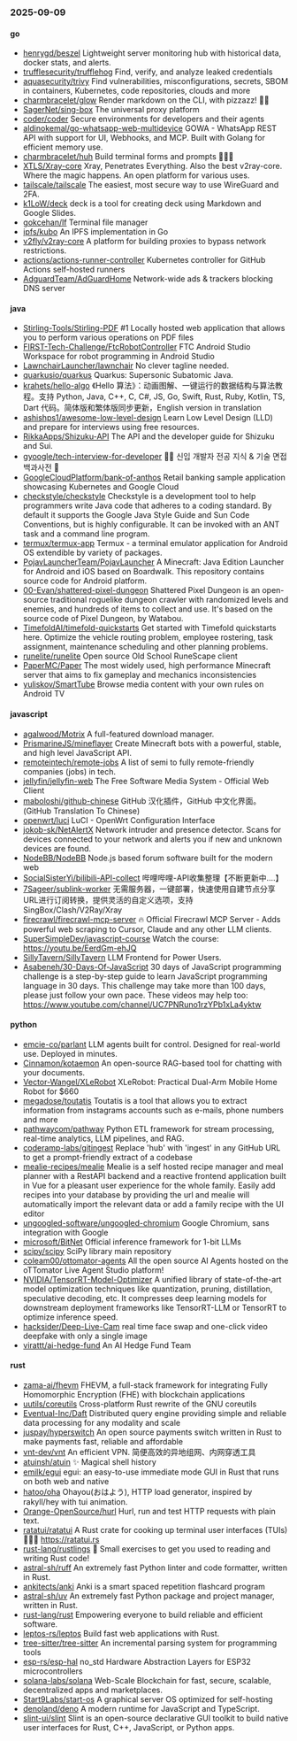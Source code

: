 ### 2025-09-09

#### go
* [henrygd/beszel](https://github.com/henrygd/beszel) Lightweight server monitoring hub with historical data, docker stats, and alerts.
* [trufflesecurity/trufflehog](https://github.com/trufflesecurity/trufflehog) Find, verify, and analyze leaked credentials
* [aquasecurity/trivy](https://github.com/aquasecurity/trivy) Find vulnerabilities, misconfigurations, secrets, SBOM in containers, Kubernetes, code repositories, clouds and more
* [charmbracelet/glow](https://github.com/charmbracelet/glow) Render markdown on the CLI, with pizzazz! 💅🏻
* [SagerNet/sing-box](https://github.com/SagerNet/sing-box) The universal proxy platform
* [coder/coder](https://github.com/coder/coder) Secure environments for developers and their agents
* [aldinokemal/go-whatsapp-web-multidevice](https://github.com/aldinokemal/go-whatsapp-web-multidevice) GOWA - WhatsApp REST API with support for UI, Webhooks, and MCP. Built with Golang for efficient memory use.
* [charmbracelet/huh](https://github.com/charmbracelet/huh) Build terminal forms and prompts 🤷🏻‍♀️
* [XTLS/Xray-core](https://github.com/XTLS/Xray-core) Xray, Penetrates Everything. Also the best v2ray-core. Where the magic happens. An open platform for various uses.
* [tailscale/tailscale](https://github.com/tailscale/tailscale) The easiest, most secure way to use WireGuard and 2FA.
* [k1LoW/deck](https://github.com/k1LoW/deck) deck is a tool for creating deck using Markdown and Google Slides.
* [gokcehan/lf](https://github.com/gokcehan/lf) Terminal file manager
* [ipfs/kubo](https://github.com/ipfs/kubo) An IPFS implementation in Go
* [v2fly/v2ray-core](https://github.com/v2fly/v2ray-core) A platform for building proxies to bypass network restrictions.
* [actions/actions-runner-controller](https://github.com/actions/actions-runner-controller) Kubernetes controller for GitHub Actions self-hosted runners
* [AdguardTeam/AdGuardHome](https://github.com/AdguardTeam/AdGuardHome) Network-wide ads & trackers blocking DNS server

#### java
* [Stirling-Tools/Stirling-PDF](https://github.com/Stirling-Tools/Stirling-PDF) #1 Locally hosted web application that allows you to perform various operations on PDF files
* [FIRST-Tech-Challenge/FtcRobotController](https://github.com/FIRST-Tech-Challenge/FtcRobotController) FTC Android Studio Workspace for robot programming in Android Studio
* [LawnchairLauncher/lawnchair](https://github.com/LawnchairLauncher/lawnchair) No clever tagline needed.
* [quarkusio/quarkus](https://github.com/quarkusio/quarkus) Quarkus: Supersonic Subatomic Java.
* [krahets/hello-algo](https://github.com/krahets/hello-algo) 《Hello 算法》：动画图解、一键运行的数据结构与算法教程。支持 Python, Java, C++, C, C#, JS, Go, Swift, Rust, Ruby, Kotlin, TS, Dart 代码。简体版和繁体版同步更新，English version in translation
* [ashishps1/awesome-low-level-design](https://github.com/ashishps1/awesome-low-level-design) Learn Low Level Design (LLD) and prepare for interviews using free resources.
* [RikkaApps/Shizuku-API](https://github.com/RikkaApps/Shizuku-API) The API and the developer guide for Shizuku and Sui.
* [gyoogle/tech-interview-for-developer](https://github.com/gyoogle/tech-interview-for-developer) 👶🏻 신입 개발자 전공 지식 & 기술 면접 백과사전 📖
* [GoogleCloudPlatform/bank-of-anthos](https://github.com/GoogleCloudPlatform/bank-of-anthos) Retail banking sample application showcasing Kubernetes and Google Cloud
* [checkstyle/checkstyle](https://github.com/checkstyle/checkstyle) Checkstyle is a development tool to help programmers write Java code that adheres to a coding standard. By default it supports the Google Java Style Guide and Sun Code Conventions, but is highly configurable. It can be invoked with an ANT task and a command line program.
* [termux/termux-app](https://github.com/termux/termux-app) Termux - a terminal emulator application for Android OS extendible by variety of packages.
* [PojavLauncherTeam/PojavLauncher](https://github.com/PojavLauncherTeam/PojavLauncher) A Minecraft: Java Edition Launcher for Android and iOS based on Boardwalk. This repository contains source code for Android platform.
* [00-Evan/shattered-pixel-dungeon](https://github.com/00-Evan/shattered-pixel-dungeon) Shattered Pixel Dungeon is an open-source traditional roguelike dungeon crawler with randomized levels and enemies, and hundreds of items to collect and use. It's based on the source code of Pixel Dungeon, by Watabou.
* [TimefoldAI/timefold-quickstarts](https://github.com/TimefoldAI/timefold-quickstarts) Get started with Timefold quickstarts here. Optimize the vehicle routing problem, employee rostering, task assignment, maintenance scheduling and other planning problems.
* [runelite/runelite](https://github.com/runelite/runelite) Open source Old School RuneScape client
* [PaperMC/Paper](https://github.com/PaperMC/Paper) The most widely used, high performance Minecraft server that aims to fix gameplay and mechanics inconsistencies
* [yuliskov/SmartTube](https://github.com/yuliskov/SmartTube) Browse media content with your own rules on Android TV

#### javascript
* [agalwood/Motrix](https://github.com/agalwood/Motrix) A full-featured download manager.
* [PrismarineJS/mineflayer](https://github.com/PrismarineJS/mineflayer) Create Minecraft bots with a powerful, stable, and high level JavaScript API.
* [remoteintech/remote-jobs](https://github.com/remoteintech/remote-jobs) A list of semi to fully remote-friendly companies (jobs) in tech.
* [jellyfin/jellyfin-web](https://github.com/jellyfin/jellyfin-web) The Free Software Media System - Official Web Client
* [maboloshi/github-chinese](https://github.com/maboloshi/github-chinese) GitHub 汉化插件，GitHub 中文化界面。 (GitHub Translation To Chinese)
* [openwrt/luci](https://github.com/openwrt/luci) LuCI - OpenWrt Configuration Interface
* [jokob-sk/NetAlertX](https://github.com/jokob-sk/NetAlertX) Network intruder and presence detector. Scans for devices connected to your network and alerts you if new and unknown devices are found.
* [NodeBB/NodeBB](https://github.com/NodeBB/NodeBB) Node.js based forum software built for the modern web
* [SocialSisterYi/bilibili-API-collect](https://github.com/SocialSisterYi/bilibili-API-collect) 哔哩哔哩-API收集整理【不断更新中....】
* [7Sageer/sublink-worker](https://github.com/7Sageer/sublink-worker) 无需服务器，一键部署，快速使用自建节点分享URL进行订阅转换，提供灵活的自定义选项，支持SingBox/Clash/V2Ray/Xray
* [firecrawl/firecrawl-mcp-server](https://github.com/firecrawl/firecrawl-mcp-server) 🔥 Official Firecrawl MCP Server - Adds powerful web scraping to Cursor, Claude and any other LLM clients.
* [SuperSimpleDev/javascript-course](https://github.com/SuperSimpleDev/javascript-course) Watch the course: https://youtu.be/EerdGm-ehJQ
* [SillyTavern/SillyTavern](https://github.com/SillyTavern/SillyTavern) LLM Frontend for Power Users.
* [Asabeneh/30-Days-Of-JavaScript](https://github.com/Asabeneh/30-Days-Of-JavaScript) 30 days of JavaScript programming challenge is a step-by-step guide to learn JavaScript programming language in 30 days. This challenge may take more than 100 days, please just follow your own pace. These videos may help too: https://www.youtube.com/channel/UC7PNRuno1rzYPb1xLa4yktw

#### python
* [emcie-co/parlant](https://github.com/emcie-co/parlant) LLM agents built for control. Designed for real-world use. Deployed in minutes.
* [Cinnamon/kotaemon](https://github.com/Cinnamon/kotaemon) An open-source RAG-based tool for chatting with your documents.
* [Vector-Wangel/XLeRobot](https://github.com/Vector-Wangel/XLeRobot) XLeRobot: Practical Dual-Arm Mobile Home Robot for $660
* [megadose/toutatis](https://github.com/megadose/toutatis) Toutatis is a tool that allows you to extract information from instagrams accounts such as e-mails, phone numbers and more
* [pathwaycom/pathway](https://github.com/pathwaycom/pathway) Python ETL framework for stream processing, real-time analytics, LLM pipelines, and RAG.
* [coderamp-labs/gitingest](https://github.com/coderamp-labs/gitingest) Replace 'hub' with 'ingest' in any GitHub URL to get a prompt-friendly extract of a codebase
* [mealie-recipes/mealie](https://github.com/mealie-recipes/mealie) Mealie is a self hosted recipe manager and meal planner with a RestAPI backend and a reactive frontend application built in Vue for a pleasant user experience for the whole family. Easily add recipes into your database by providing the url and mealie will automatically import the relevant data or add a family recipe with the UI editor
* [ungoogled-software/ungoogled-chromium](https://github.com/ungoogled-software/ungoogled-chromium) Google Chromium, sans integration with Google
* [microsoft/BitNet](https://github.com/microsoft/BitNet) Official inference framework for 1-bit LLMs
* [scipy/scipy](https://github.com/scipy/scipy) SciPy library main repository
* [coleam00/ottomator-agents](https://github.com/coleam00/ottomator-agents) All the open source AI Agents hosted on the oTTomator Live Agent Studio platform!
* [NVIDIA/TensorRT-Model-Optimizer](https://github.com/NVIDIA/TensorRT-Model-Optimizer) A unified library of state-of-the-art model optimization techniques like quantization, pruning, distillation, speculative decoding, etc. It compresses deep learning models for downstream deployment frameworks like TensorRT-LLM or TensorRT to optimize inference speed.
* [hacksider/Deep-Live-Cam](https://github.com/hacksider/Deep-Live-Cam) real time face swap and one-click video deepfake with only a single image
* [virattt/ai-hedge-fund](https://github.com/virattt/ai-hedge-fund) An AI Hedge Fund Team

#### rust
* [zama-ai/fhevm](https://github.com/zama-ai/fhevm) FHEVM, a full-stack framework for integrating Fully Homomorphic Encryption (FHE) with blockchain applications
* [uutils/coreutils](https://github.com/uutils/coreutils) Cross-platform Rust rewrite of the GNU coreutils
* [Eventual-Inc/Daft](https://github.com/Eventual-Inc/Daft) Distributed query engine providing simple and reliable data processing for any modality and scale
* [juspay/hyperswitch](https://github.com/juspay/hyperswitch) An open source payments switch written in Rust to make payments fast, reliable and affordable
* [vnt-dev/vnt](https://github.com/vnt-dev/vnt) An efficient VPN. 简便高效的异地组网、内网穿透工具
* [atuinsh/atuin](https://github.com/atuinsh/atuin) ✨ Magical shell history
* [emilk/egui](https://github.com/emilk/egui) egui: an easy-to-use immediate mode GUI in Rust that runs on both web and native
* [hatoo/oha](https://github.com/hatoo/oha) Ohayou(おはよう), HTTP load generator, inspired by rakyll/hey with tui animation.
* [Orange-OpenSource/hurl](https://github.com/Orange-OpenSource/hurl) Hurl, run and test HTTP requests with plain text.
* [ratatui/ratatui](https://github.com/ratatui/ratatui) A Rust crate for cooking up terminal user interfaces (TUIs) 👨‍🍳🐀 https://ratatui.rs
* [rust-lang/rustlings](https://github.com/rust-lang/rustlings) 🦀 Small exercises to get you used to reading and writing Rust code!
* [astral-sh/ruff](https://github.com/astral-sh/ruff) An extremely fast Python linter and code formatter, written in Rust.
* [ankitects/anki](https://github.com/ankitects/anki) Anki is a smart spaced repetition flashcard program
* [astral-sh/uv](https://github.com/astral-sh/uv) An extremely fast Python package and project manager, written in Rust.
* [rust-lang/rust](https://github.com/rust-lang/rust) Empowering everyone to build reliable and efficient software.
* [leptos-rs/leptos](https://github.com/leptos-rs/leptos) Build fast web applications with Rust.
* [tree-sitter/tree-sitter](https://github.com/tree-sitter/tree-sitter) An incremental parsing system for programming tools
* [esp-rs/esp-hal](https://github.com/esp-rs/esp-hal) no_std Hardware Abstraction Layers for ESP32 microcontrollers
* [solana-labs/solana](https://github.com/solana-labs/solana) Web-Scale Blockchain for fast, secure, scalable, decentralized apps and marketplaces.
* [Start9Labs/start-os](https://github.com/Start9Labs/start-os) A graphical server OS optimized for self-hosting
* [denoland/deno](https://github.com/denoland/deno) A modern runtime for JavaScript and TypeScript.
* [slint-ui/slint](https://github.com/slint-ui/slint) Slint is an open-source declarative GUI toolkit to build native user interfaces for Rust, C++, JavaScript, or Python apps.
